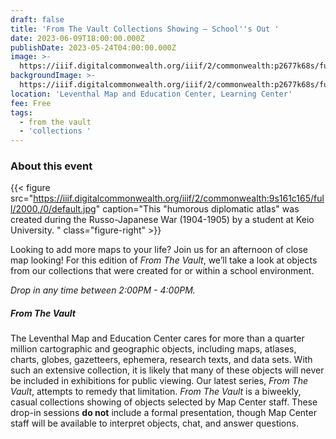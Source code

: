 ```yaml
---
draft: false
title: 'From The Vault Collections Showing — School''s Out '
date: 2023-06-09T18:00:00.000Z
publishDate: 2023-05-24T04:00:00.000Z
image: >-
  https://iiif.digitalcommonwealth.org/iiif/2/commonwealth:p2677k68s/full/2000,/0/default.jpg
backgroundImage: >-
  https://iiif.digitalcommonwealth.org/iiif/2/commonwealth:p2677k68s/full/2000,/0/default.jpg
location: 'Leventhal Map and Education Center, Learning Center'
fee: Free
tags:
  - from the vault
  - 'collections '
---
```


### About this event 

{{< figure src="https://iiif.digitalcommonwealth.org/iiif/2/commonwealth:9s161c165/full/2000,/0/default.jpg" caption="This &#x22;humorous diplomatic atlas&#x22; was created during the Russo-Japanese War (1904-1905) by a student at Keio University. " class="figure-right" >}}

Looking to add more maps to your life? Join us for an afternoon of close map looking! For this edition of *From The Vault*, we’ll take a look at objects from our collections that were created for or within a school environment.

*Drop in any time between 2:00PM - 4:00PM.*

##### *From The Vault*

The Leventhal Map and Education Center cares for more than a quarter million cartographic and geographic objects, including maps, atlases, charts, globes, gazetteers, ephemera, research texts, and data sets. With such an extensive collection, it is likely that many of these objects will never be included in exhibitions for public viewing. Our latest series, *From The Vault*, attempts to remedy that limitation. *From The Vault* is a biweekly, casual collections showing of objects selected by Map Center staff. These drop-in sessions **do not** include a formal presentation, though Map Center staff will be available to interpret objects, chat, and answer questions.

